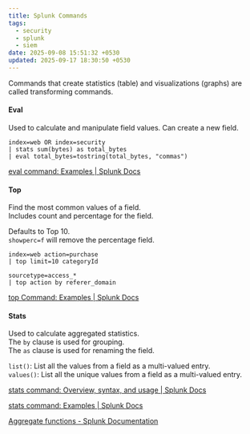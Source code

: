 ```yaml
---
title: Splunk Commands
tags:
  - security
  - splunk
  - siem
date: 2025-09-08 15:51:32 +0530
updated: 2025-09-17 18:30:50 +0530
---
```


Commands that create statistics (table) and visualizations (graphs) are called transforming commands.  

#### Eval
Used to calculate and manipulate field values. Can create a new field.  

```
index=web OR index=security 
| stats sum(bytes) as total_bytes 
| eval total_bytes=tostring(total_bytes, "commas")
```

[eval command: Examples \| Splunk Docs](https://help.splunk.com/en/splunk-cloud-platform/search/spl2-search-reference/eval-command/eval-command-examples)

#### Top
Find the most common values of a field.   
Includes count and percentage for the field.  

Defaults to Top 10.  
`showperc=f` will remove the percentage field.  

```
index=web action=purchase 
| top limit=10 categoryId

sourcetype=access_* 
| top action by referer_domain
```

[top Command: Examples \| Splunk Docs](https://help.splunk.com/en/splunk-enterprise/search/spl-search-reference/9.4/search-commands/top#ariaid-title5)

#### Stats
Used to calculate aggregated statistics.  
The `by` clause is used for grouping.  
The `as` clause is used for renaming the field.  

`list()`: List all the values from a field as a multi-valued entry.  
`values()`: List all the unique values from a field as a multi-valued entry.  

[stats command: Overview, syntax, and usage \| Splunk Docs](https://help.splunk.com/en/splunk-cloud-platform/search/spl2-search-reference/stats-command/stats-command-overview-syntax-and-usage#using-the-from-command-instead-0)  

[stats command: Examples \| Splunk Docs](https://help.splunk.com/en/splunk-cloud-platform/search/spl2-search-reference/stats-command/stats-command-examples)  

[Aggregate functions - Splunk Documentation](https://docs.splunk.com/Documentation/Splunk/9.4.2/SearchReference/Aggregatefunctions)
